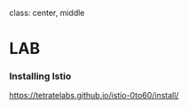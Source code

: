 class: center, middle
# LAB

### Installing Istio

https://tetratelabs.github.io/istio-0to60/install/
